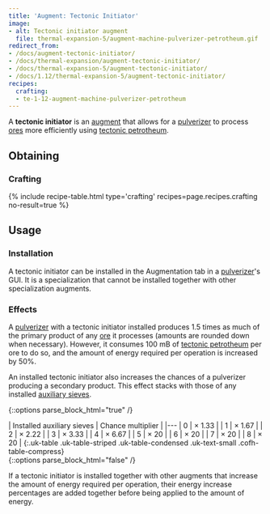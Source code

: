 ```yaml
---
title: 'Augment: Tectonic Initiator'
image:
- alt: Tectonic initiator augment
  file: thermal-expansion-5/augment-machine-pulverizer-petrotheum.gif
redirect_from:
- /docs/augment-tectonic-initiator/
- /docs/thermal-expansion/augment-tectonic-initiator/
- /docs/thermal-expansion-5/augment-tectonic-initiator/
- /docs/1.12/thermal-expansion-5/augment-tectonic-initiator/
recipes:
  crafting:
  - te-1-12-augment-machine-pulverizer-petrotheum
---
```


A **tectonic initiator** is an [augment](/docs/1.12/thermal-expansion/augments/) that allows for a
[pulverizer](/docs/1.12/thermal-expansion/pulverizer/) to process
[ores](/docs/1.12/thermal-expansion/pulverizer/#ore-processing) more efficiently using [tectonic
petrotheum](/docs/1.12/thermal-foundation/tectonic-petrotheum/).


Obtaining
---------

### Crafting
{% include recipe-table.html type='crafting' recipes=page.recipes.crafting no-result=true %}


Usage
-----

### Installation
A tectonic initiator can be installed in the Augmentation tab in a
[pulverizer](/docs/1.12/thermal-expansion/pulverizer/)'s GUI. It is a specialization that cannot be
installed together with other specialization augments.

### Effects
A [pulverizer](/docs/1.12/thermal-expansion/pulverizer/) with a tectonic initiator installed produces
1.5 times as much of the primary product of any
[ore](/docs/1.12/thermal-expansion/pulverizer/#ore-processing) it processes (amounts are rounded down
when necessary). However, it consumes 100 mB of [tectonic
petrotheum](/docs/1.12/thermal-foundation/tectonic-petrotheum/) per ore to do so, and the amount of
energy required per operation is increased by 50%.

An installed tectonic initiator also increases the chances of a pulverizer
producing a secondary product. This effect stacks with those of any installed
[auxiliary sieves](/docs/1.12/thermal-expansion/augment-auxiliary-sieve/).

<!--
modifiedChance = 100 - amount * 15 - 25   (minimum is 5)
multiplier = 100 / modifiedChance
-->

{::options parse_block_html="true" /}
<div class="uk-overflow-container">
| Installed auxiliary sieves | Chance multiplier |
|---
| 0 | × 1.33 |
| 1 | × 1.67 |
| 2 | × 2.22 |
| 3 | × 3.33 |
| 4 | × 6.67 |
| 5 | × 20 |
| 6 | × 20 |
| 7 | × 20 |
| 8 | × 20 |
{:.uk-table .uk-table-striped .uk-table-condensed .uk-text-small .cofh-table-compress}
</div>
{::options parse_block_html="false" /}

If a tectonic initiator is installed together with other augments that increase
the amount of energy required per operation, their energy increase percentages
are added together before being applied to the amount of energy.
